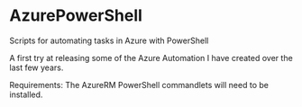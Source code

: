 # AzurePowerShell
Scripts for automating tasks in Azure with PowerShell

A first try at releasing some of the Azure Automation I have created over the last few years.


Requirements:
The AzureRM PowerShell commandlets will need to be installed.
